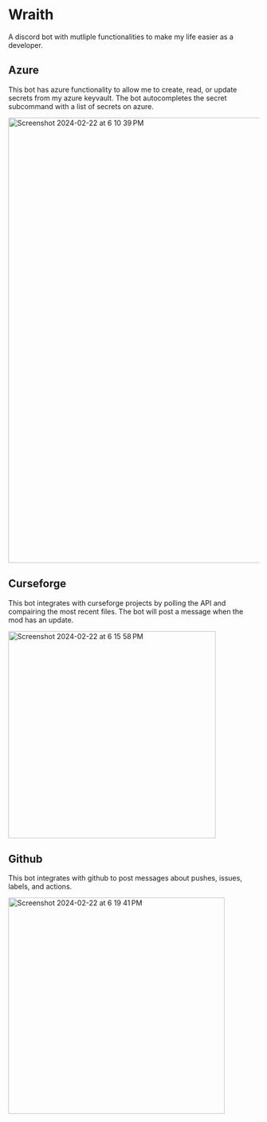 # Wraith
A discord bot with mutliple functionalities to make my life easier as a developer.

## Azure
This bot has azure functionality to allow me to create, read, or update secrets from my azure keyvault. The bot autocompletes the secret subcommand with a list of secrets on azure.

<img width="894" alt="Screenshot 2024-02-22 at 6 10 39 PM" src="https://github.com/ZGameLogic/Wraith/assets/23252883/43ce6d41-4942-44ca-9c83-d9c8096c088b">

## Curseforge
This bot integrates with curseforge projects by polling the API and compairing the most recent files. The bot will post a message when the mod has an update. 

<img width="416" alt="Screenshot 2024-02-22 at 6 15 58 PM" src="https://github.com/ZGameLogic/Wraith/assets/23252883/2438e23e-f64b-4558-9275-19e982b80840">

## Github
This bot integrates with github to post messages about pushes, issues, labels, and actions. 

<img width="434" alt="Screenshot 2024-02-22 at 6 19 41 PM" src="https://github.com/ZGameLogic/Wraith/assets/23252883/8e5c03e1-5413-49ff-a1a8-a994bb43ad51">
